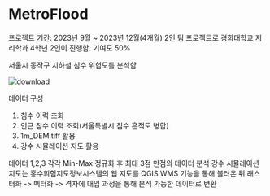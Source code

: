 # MetroFlood

프로젝트 기간: 2023년 9월 ~ 2023년 12월(4개월)
2인 팀 프로젝트로 경희대학교 지리학과 4학년 2인이 진행함. 기여도 50%

서울시 동작구 지하철 침수 위험도를 분석함

![download](https://github.com/jinuew/MetroFlood/assets/141210846/90490134-8ecc-4ce1-8724-771af704e1e2)


데이터 구성
1. 침수 이력 조회
2. 인근 침수 이력 조회(서울특별시 침수 흔적도 병합)
3. 1m_DEM.tiff 활용
4. 강수 시뮬레이션 지도 활용

데이터 1,2,3 각각 Min-Max 정규화 후 최대 3점 만점의 데이터 분석
강수 시뮬레이션 지도는 홍수휘험지도정보시스템의 웹 지도를 QGIS WMS 기능을 통해 불러온 뒤 래스터화 -> 벡터화 -> 격자에 대입 과정을 통해 분석 가능한 데이터로 변환
